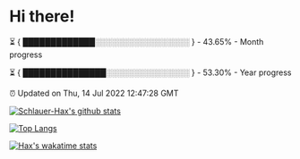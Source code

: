 # Hi there!

⏳ { █████████████░░░░░░░░░░░░░░░░░ } - 43.65% - Month progress

⏳ { ███████████████░░░░░░░░░░░░░░░ } - 53.30% - Year progress

⏰ Updated on Thu, 14 Jul 2022 12:47:28 GMT


[![Schlauer-Hax's github stats](https://github-readme-stats.vercel.app/api?username=Schlauer-Hax&show_icons=true&theme=dark&count_private=true)](https://github.com/Schlauer-Hax)


[![Top Langs](https://github-readme-stats.vercel.app/api/top-langs/?username=Schlauer-Hax&layout=compact&theme=dark)](https://github.com/Schlauer-Hax?tab=repositories)


[![Hax's wakatime stats](https://github-readme-stats.vercel.app/api/wakatime?username=Hax&theme=dark)](https://wakatime.com/@Hax)

